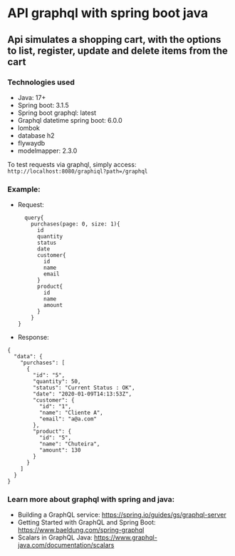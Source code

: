 # API graphql with spring boot java

## Api simulates a shopping cart, with the options to list, register, update and delete items from the cart

### Technologies used

- Java: 17+
- Spring boot: 3.1.5
- Spring boot graphql: latest
- Graphql datetime spring boot: 6.0.0
- lombok
- database h2
- flywaydb
- modelmapper: 2.3.0

To test requests via graphql, simply access: `http://localhost:8080/graphiql?path=/graphql`

### Example:

- Request:
  
  ```
    query{
      purchases(page: 0, size: 1){
        id
        quantity
        status
        date
        customer{
          id
          name
          email
        }
        product{
          id
          name
          amount
        }
      }
  }
  ```

  
- Response:

```
{
  "data": {
    "purchases": [
      {
        "id": "5",
        "quantity": 50,
        "status": "Current Status : OK",
        "date": "2020-01-09T14:13:53Z",
        "customer": {
          "id": "1",
          "name": "Cliente A",
          "email": "a@a.com"
        },
        "product": {
          "id": "5",
          "name": "Chuteira",
          "amount": 130
        }
      }
    ]
  }
}
```

### Learn more about graphql with spring and java:
- Building a GraphQL service: https://spring.io/guides/gs/graphql-server
- Getting Started with GraphQL and Spring Boot: https://www.baeldung.com/spring-graphql
- Scalars in GraphQL Java: https://www.graphql-java.com/documentation/scalars

